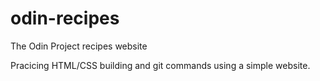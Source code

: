 # odin-recipes
The Odin Project recipes website

Pracicing HTML/CSS building and git commands using a simple website.